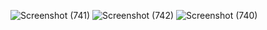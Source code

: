 ![Screenshot (741)](https://github.com/user-attachments/assets/b13f1783-ef91-4feb-b591-3df0cc73713b)
![Screenshot (742)](https://github.com/user-attachments/assets/2b7fab74-9ff3-46f6-a062-c39187a6be28)
![Screenshot (740)](https://github.com/user-attachments/assets/103ad97f-fbb7-43dd-870c-113021f7de80)
